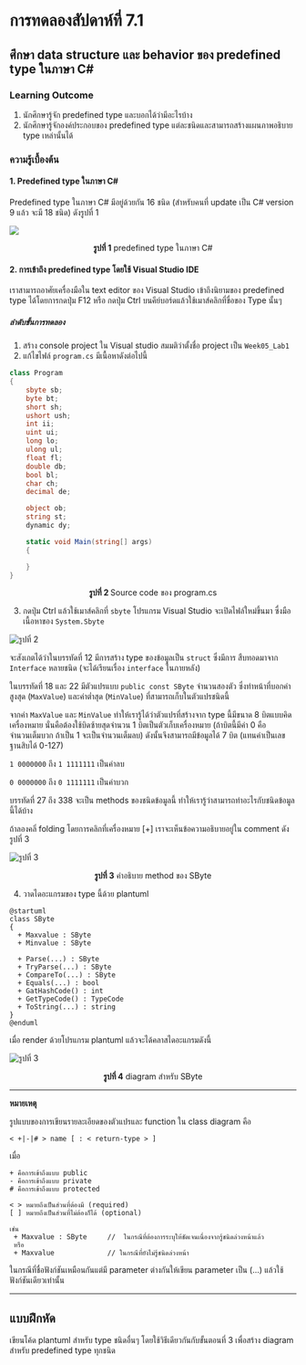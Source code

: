 # การทดลองสัปดาห์ที่ 7.1 #
## ศึกษา data structure  และ behavior ของ predefined type ในภาษา C#  ##


### Learning Outcome ###
1. นักศึกษารู้จัก predefined type และบอกได้ว่ามีอะไรบ้าง
2. นักศึกษารู้จักองค์ประกอบของ predefined type แต่ละชนิดและสามารถสร้างแผนภาพอธิบาย type เหล่านั้นได้

### ความรู้เบื้องต้น ###
#### 1.  Predefined type ในภาษา C# ####

Predefined type ในภาษา C# มีอยู่ด้วยกัน 16 ชนิด (สำหรับคนที่ update เป็น C# version 9 แล้ว จะมี 18 ชนิด) ดังรูปที่ 1


![](./Pictures/PredefinedType.png)


<p align = "center"> <b>รูปที่ 1</b>  predefined type ในภาษา C# </p>

#### 2. การเข้าถึง predefined type โดยใช้ Visual Studio IDE ####
เราสามารถอาศัยเครื่องมือใน text editor ของ Visual Studio เข้าถึงนิยามของ predefined type ได้โดยการกดปุ่ม F12 หรือ กดปุ่ม Ctrl บนคีย์บอร์ดแล้วใช้เมาส์คลิกที่ขื่อของ Type นั้นๆ

##### ลำดับขั้นการทดลอง #####

1. สร้าง console project ใน Visual studio สมมติว่าตั้งชื่อ project เป็น `Week05_Lab1`
2. แก้ไขไฟล์ `program.cs` มีเนื้อหาดังต่อไปนี้


```cs
class Program
{
    sbyte sb;
    byte bt;
    short sh;
    ushort ush;
    int ii;
    uint ui;
    long lo;
    ulong ul;
    float fl;
    double db;
    bool bl;
    char ch;
    decimal de;

    object ob;
    string st;
    dynamic dy;

    static void Main(string[] args)
    {

    }
}
```

<p align = "center"> <b>รูปที่ 2 </b> Source code  ของ program.cs</p>


3. กดปุ่ม Ctrl แล้วใช้เมาส์คลิกที่ `sbyte` โปรแกรม Visual Studio จะเปิดไฟล์ใหม่ขึ้นมา ซื่งมือเนื้อหาของ `System.Sbyte`

![รูปที่ 2](./Pictures/Lab5_1_Pic2.png)


จะสังเกตได้ว่าในบรรทัดที่ 12 มีการสร้าง type ของข้อมูลเป็น `struct` ซึ่งมีการ สืบทอดมาจาก `Interface` หลายชนิด (จะได้เรียนเรื่อง `interface` ในภายหลัง)

ในบรรทัดที่ 18 และ 22 มีตัวแปรแบบ `public const SByte` จำนวนสองตัว ซึ่งทำหน้าที่บอกค่าสูงสุด (`MaxValue`) และค่าต่ำสุด  (`MinValue`) ที่สามารถเก็บในตัวแปรชนิดนี้ 

จากค่า `MaxValue`  และ   `MinValue` ทำให้เรารู้ได้ว่าตัวแปรที่สร้างจาก type นี้มีขนาด 8 บิตแบบคิดเครื่องหมาย นั่นคือต้องใช้บิดซ้ายสุดจำนวน 1 บิตเป็นตัวเก็บเครื่องหมาย (ถ้าบิตนี้มีค่า 0 คือจำนวนเต็มบวก ถ้าเป็น 1 จะเป็นจำนวนเต็มลบ) ดังนั้นจึงสามารถมีข้อมูลได้ 7 บิต (แทนค่าเป็นเลขฐานสิบได้ 0-127)

`1 0000000` ถึง `1 1111111` เป็นค่าลบ

`0 0000000` ถึง `0 1111111` เป็นค่าบวก


บรรทัดที่ 27 ถึง 338 จะเป็น methods ของชนิดข้อมูลนี้ ทำให้เรารู้ว่าสามารถทำอะไรกับชนิดข้อมูลนี้ได้บ้าง  

ถ้าลองคลิ่ folding โดยการคลิกที่เครื่องหมาย [+] เราจะเห็นข้อความอธิบายอยู่ใน comment ดังรูปที่ 3

![รูปที่ 3](./Pictures/Lab5_1_Pic3.png)

<p align = "center"> <b>รูปที่ 3</b> คำอธิบาย method ของ SByte </p>

4. วาดไดอะแกรมของ type นี้ด้วย plantuml

``` puml
@startuml
class SByte
{
  + Maxvalue : SByte
  + Minvalue : SByte

  + Parse(...) : SByte 
  + TryParse(...) : SByte
  + CompareTo(...) : SByte
  + Equals(...) : bool
  + GatHashCode() : int
  + GetTypeCode() : TypeCode
  + ToString(...) : string
}
@enduml
```

เมื่อ render ด้วยโปรแกรม plantuml แล้วจะได้คลาสไดอะแกรมดังนี้

![รูปที่ 3](./Pictures/SByte_uml.png)

<p align = "center"> <b>รูปที่ 4</b> diagram สำหรับ SByte </p>


----------
__หมายเหตุ__ 

รูปแบบของการเขียนรายละเอียดของตัวแปรและ function ใน class diagram คือ
```
< +|-|# > name [ : < return-type > ]
```
เมื่อ
```
+ คือการเข้าถึงแบบ public
- คือการเข้าถึงแบบ private
# คือการเข้าถึงแบบ protected

< > หมายถึงเป็นส่วนที่ต้องมี (required)
[ ] หมายถึงเป็นส่วนที่ไม่ต้องก็ได้ (optional)

เช่น 
 + Maxvalue : SByte     //  ในกรณีที่ต้องการระบุให้ชัดเจนเนื่องจากรู้ชนิดล่วงหน้าแล้ว
 หรือ 
 + Maxvalue             // ในกรณีที่ยังไม่รู้ชนิดล่วงหน้า 

```
ในกรณีที่ชื่อฟังก์ชันเหมือนกันแต่มี parameter ต่างกันให้เขียน parameter  เป็น (...) แล้วใช้ฟังก์ชันเดียวเท่านั้น

----------

## แบบฝึกหัด ##

เขียนโค้ด plantuml สำหรับ type ชนิดอื่นๆ โดยใช้วิธีเดียวกันกับขั้นตอนที่ 3  เพื่อสร้าง diagram สำหรับ predefined type ทุกชนิด

